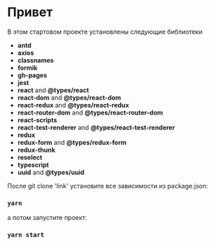 # Привет

В этом стартовом проекте установлены следующие библиотеки

- **antd** 
- **axios** 
- **classnames**
- **formik**
- **gh-pages**
- **jest**
- **react** and **@types/react**
- **react-dom** and **@types/react-dom**
- **react-redux** and **@types/react-redux**
- **react-router-dom** and **@types/react-router-dom**
- **react-scripts** 
- **react-test-renderer** and **@types/react-test-renderer**
- **redux**
- **redux-form** and **@types/redux-form**
- **redux-thunk**
- **reselect**
- **typescript** 
- **uuid** and **@types/uuid**

После git clone 'link' установите все зависимости из package.json:
### `yarn`

а потом запустите проект:
### `yarn start`
